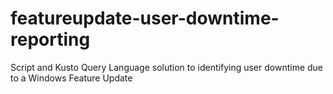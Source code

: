 # featureupdate-user-downtime-reporting
Script and Kusto Query Language solution to identifying user downtime due to a Windows Feature Update
